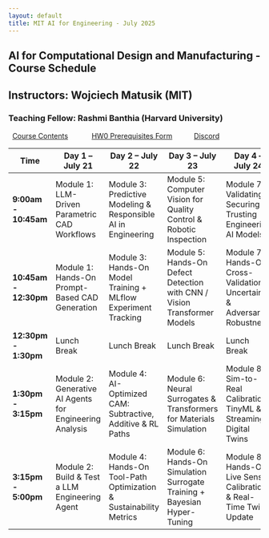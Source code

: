 ```yaml
---
layout: default
title: MIT AI for Engineering - July 2025
---
```

## AI for Computational Design and Manufacturing - Course Schedule
## Instructors: Wojciech Matusik (MIT)
### Teaching Fellow: Rashmi Banthia (Harvard University)
   
&nbsp;
[Course Contents](https://drive.google.com/drive/folders/1Znqf9AF-RfrXUFyCYgGG--FWEME9JHcF?usp=sharing) &nbsp;&nbsp;&nbsp;&nbsp;&nbsp;&nbsp;&nbsp;&nbsp;&nbsp;&nbsp;
[HW0 Prerequisites Form](https://forms.gle/gG5Fzwdaduv9GZaM8)&nbsp;&nbsp;&nbsp;&nbsp;&nbsp;&nbsp;&nbsp;&nbsp;&nbsp;&nbsp;
[Discord](https://bit.ly/mitaidiscordjuly2025)

<table class="schedule-table">
<thead>
<tr>
<th>Time</th>
<th>Day 1 – July 21</th>
<th>Day 2 – July 22</th>
<th>Day 3 – July 23</th>
<th>Day 4 – July 24</th>
<th>Day 5 – July 25</th>
</tr>
</thead>
<tbody>
<tr>
<td><strong>9:00am - 10:45am</strong></td>
<td>Module 1: LLM-Driven Parametric CAD Workflows</td>
<td>Module 3: Predictive Modeling & Responsible AI in Engineering</td>
<td>Module 5: Computer Vision for Quality Control & Robotic Inspection</td>
<td>Module 7: Validating, Securing & Trusting Engineering AI Models</td>
<td>Module 9: Multi-Objective Optimization for Manufacturing Processes</td>
</tr>
<tr>
<td><strong>10:45am - 12:30pm</strong></td>
<td>Module 1: Hands-On Prompt-Based CAD Generation</td>
<td>Module 3: Hands-On Model Training + MLflow Experiment Tracking</td>
<td>Module 5: Hands-On Defect Detection with CNN / Vision Transformer Models</td>
<td>Module 7: Hands-On Cross-Validation, Uncertainty & Adversarial Robustness</td>
<td>Module 9: Hands-On Multi-Objective Optimization for Manufacturing Processes</td>
</tr>
<tr>
<td><strong>12:30pm - 1:30pm</strong></td>
<td>Lunch Break</td>
<td>Lunch Break</td>
<td>Lunch Break</td>
<td>Lunch Break</td>
<td>Lunch Break</td>
</tr>
<tr>
<td><strong>1:30pm - &nbsp; 3:15pm</strong></td>
<td>Module 2: Generative AI Agents for Engineering Analysis</td>
<td>Module 4: AI-Optimized CAM: Subtractive, Additive & RL Paths</td>
<td>Module 6: Neural Surrogates & Transformers for Materials Simulation</td>
<td>Module 8: Sim-to-Real Calibration, TinyML & Streaming Digital Twins</td>
<td>Module 10: Integration Framework & Workflow Customization</td>
</tr>
<tr>
<td><strong>3:15pm - &nbsp; 5:00pm</strong></td>
<td>Module 2: Build & Test a LLM Engineering Agent</td>
<td>Module 4: Hands-On Tool-Path Optimization & Sustainability Metrics</td>
<td>Module 6: Hands-On Simulation Surrogate Training + Bayesian Hyper-Tuning</td>
<td>Module 8: Hands-On Live Sensor Calibration & Real-Time Twin Update</td>
<td>Module 10: Hands-On End-to-End AI Engineering Workflow Build-Out</td>
</tr>
</tbody>
</table>
